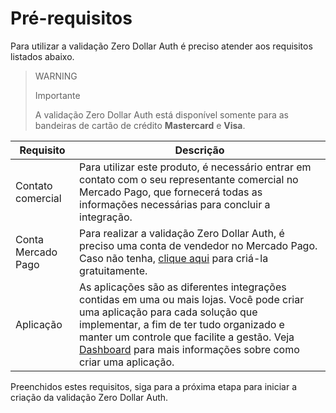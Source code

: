 # Pré-requisitos

Para utilizar a validação Zero Dollar Auth é preciso atender aos requisitos listados abaixo.

> WARNING
>
> Importante
>
> A validação Zero Dollar Auth está disponível somente para as bandeiras de cartão de crédito **Mastercard** e **Visa**.

| Requisito | Descrição |
|---|---|
| Contato comercial | Para utilizar este produto, é necessário entrar em contato com o seu representante comercial no Mercado Pago, que fornecerá todas as informações necessárias para concluir a integração. |
| Conta Mercado Pago | Para realizar a validação Zero Dollar Auth, é preciso uma conta de vendedor no Mercado Pago. Caso não tenha, [clique aqui](https://www.mercadopago[FAKER][URL][DOMAIN]/hub/registration/landing) para criá-la gratuitamente. |
| Aplicação | As aplicações são as diferentes integrações contidas em uma ou mais lojas. Você pode criar uma aplicação para cada solução que implementar, a fim de ter tudo organizado e manter um controle que facilite a gestão. Veja [Dashboard](/developers/pt/docs/zero-dollar-auth/additional-content/your-integrations/introduction) para mais informações sobre como criar uma aplicação. |

Preenchidos estes requisitos, siga para a próxima etapa para iniciar a criação da validação Zero Dollar Auth.